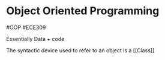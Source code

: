 # Object Oriented Programming
#OOP #ECE309 

Essentially Data + code

The syntactic device used to refer to an object is a [[Class]]